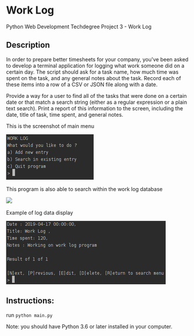 # Work Log
Python Web Development Techdegree Project 3 - Work Log


## Description
In order to prepare better timesheets for your company, you've been asked to develop a terminal application for logging what work someone did on a certain day. The script should ask for a task name, how much time was spent on the task, and any general notes about the task. Record each of these items into a row of a CSV or JSON file along with a date.

Provide a way for a user to find all of the tasks that were done on a certain date or that match a search string (either as a regular expression or a plain text search). Print a report of this information to the screen, including the date, title of task, time spent, and general notes.

This is the screenshot of main menu

<img src="src/main_menu.png">

This program is also able to search within the work log database

<img src="src/seach_menu.png">

Example of log data display

<img src="src/log_data.png">


## Instructions:

run `python main.py`

Note: you should have Python 3.6 or later installed in your computer.